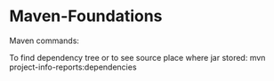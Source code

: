 # Maven-Foundations
Maven commands:

To find dependency tree or to see source place where jar stored:  mvn project-info-reports:dependencies
